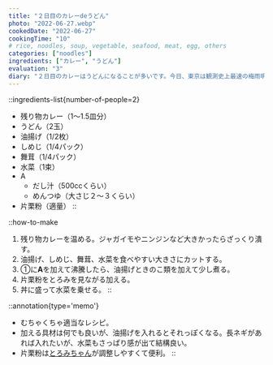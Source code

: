 ```yaml
---
title: "２日目のカレーdeうどん"
photo: "2022-06-27.webp"
cookedDate: "2022-06-27"
cookingTime: "10"
# rice, noodles, soup, vegetable, seafood, meat, egg, others
categories: ["noodles"]
ingredients: ["カレー", "うどん"]
evaluation: "3"
diary: "２日目のカレーはうどんになることが多いです。今日、東京は観測史上最速の梅雨明けとなったそうです。くらくらするような暑さ、体調に気をつけてやっていきたいです。"
---
```


::ingredients-list{number-of-people=2}
- 残り物カレー（1～1.5皿分）
- うどん（2玉）
- 油揚げ（1/2枚）
- しめじ（1/4パック）
- 舞茸（1/4パック）
- 水菜（1束）
- A
  - だし汁（500ccくらい）
  - めんつゆ（大さじ２～３くらい）
- 片栗粉（適量）
::

::how-to-make
1. 残り物カレーを温める。ジャガイモやニンジンなど大きかったらざっくり潰す。
2. 油揚げ、しめじ、舞茸、水菜を食べやすい大きさにカットする。
3. ①に**A**を加えて沸騰したら、油揚げときのこ類を加えて少し煮る。
4. 片栗粉をとろみを見ながる加える。
5. 丼に盛って水菜を乗せる。
::

::annotation{type='memo'}
- むちゃくちゃ適当なレシピ。
- 加える具材は何でも良いが、油揚げを入れるとそれっぽくなる。長ネギがあれば入れたいが、水菜もさっぱり感が出て結構良い。
- 片栗粉は[とろみちゃん](https://marusan-mita.co.jp/toromichan/)が調整しやすくて便利。
::
